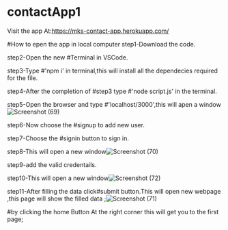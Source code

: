# contactApp1
Visit the app At:https://mks-contact-app.herokuapp.com/


#How to epen the app in local computer
step1-Download the code.

step2-Open the new #Terminal in VSCode.

step3-Type #'npm i' in terminal,this will install all the dependecies required for the file.

step4-After the completion of #step3 type #'node script.js' in the terminal.

step5-Open the browser and type #'localhost/3000',this will apen a window![Screenshot (69)](https://user-images.githubusercontent.com/73746406/158024650-de5bc419-9db5-475d-ac2c-4e6dfb4f9f49.png)

step6-Now choose the #signup to add new user.

step7-Choose the #signin button to sign in.

step8-This will open a new window![Screenshot (70)](https://user-images.githubusercontent.com/73746406/158024834-0715d0c0-8f25-4348-a1f4-32bdf9cf9f95.png)

step9-add the valid credentails.

step10-This will open a new window![Screenshot (72)](https://user-images.githubusercontent.com/73746406/158024908-c341e215-e36f-4762-b5a7-47da0ca83d57.png)

step11-After filling the data click#submit button.This will open new webpage ,this page will show the filled data ;![Screenshot (71)](https://user-images.githubusercontent.com/73746406/158025024-b072fc9a-4856-4574-b709-20a585385f8d.png)


#by clicking the home Button At the right corner this will get you to the first page;




